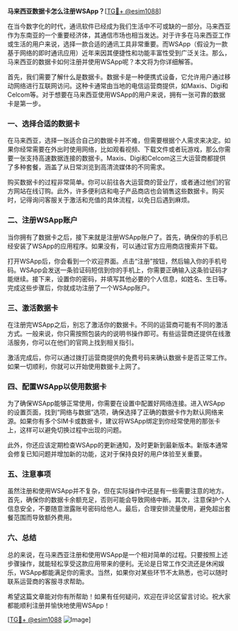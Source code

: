 **马来西亚数据卡怎么注册WSApp？**[[TG💪+ @esim1088](https://t.me/s/esim1088)]

在当今数字化的时代，通讯软件已经成为我们生活中不可或缺的一部分。马来西亚作为东南亚的一个重要经济体，其通信市场也相当发达。对于许多在马来西亚工作或生活的用户来说，选择一款合适的通讯工具非常重要。而WSApp（假设为一款基于网络的即时通讯应用）近年来因其便捷性和功能丰富性受到广泛关注。那么，马来西亚的数据卡如何注册并使用WSApp呢？本文将为你详细解答。

首先，我们需要了解什么是数据卡。数据卡是一种便携式设备，它允许用户通过移动网络进行互联网访问。这种卡通常由当地的电信运营商提供，如Maxis、Digi和Celcom等。对于想要在马来西亚使用WSApp的用户来说，拥有一张可靠的数据卡是第一步。

### **一、选择合适的数据卡**

在马来西亚，选择一张适合自己的数据卡并不难，但需要根据个人需求来决定。如果你经常需要在外出时使用网络，比如观看视频、下载文件或者玩游戏，那么你需要一张支持高速数据连接的数据卡。Maxis、Digi和Celcom这三大运营商都提供了多种套餐，涵盖了从日常浏览到高清流媒体的不同需求。

购买数据卡的过程非常简单。你可以前往各大运营商的营业厅，或者通过他们的官方网站在线订购。此外，许多便利店和电子产品商店也会销售这些数据卡。购买时，记得询问客服关于激活和充值的具体流程，以免日后遇到麻烦。

### **二、注册WSApp账户**

当你拥有了数据卡之后，接下来就是注册WSApp账户了。首先，确保你的手机已经安装了WSApp的应用程序。如果没有，可以通过官方应用商店搜索并下载。

打开WSApp后，你会看到一个欢迎界面。点击“注册”按钮，然后输入你的手机号码。WSApp会发送一条验证码短信到你的手机上，你需要正确输入这条验证码才能继续。接下来，设置你的密码，并填写其他必要的个人信息，如姓名、生日等。完成这些步骤后，你就成功注册了一个WSApp账户。

### **三、激活数据卡**

在注册完WSApp之后，别忘了激活你的数据卡。不同的运营商可能有不同的激活方式。一般来说，你只需按照包装内的说明书操作即可。有些运营商还提供在线激活服务，你可以在他们的官网上找到相关指引。

激活完成后，你可以通过拨打运营商提供的免费号码来确认数据卡是否正常工作。如果一切顺利，你就可以开始使用数据卡上网了。

### **四、配置WSApp以使用数据卡**

为了确保WSApp能够正常使用，你需要在设置中配置好网络连接。进入WSApp的设置页面，找到“网络与数据”选项，确保选择了正确的数据卡作为默认网络来源。如果你有多个SIM卡或数据卡，建议将WSApp绑定到你经常使用的那张卡上，这样可以避免切换过程中出现的问题。

此外，你还应该定期检查WSApp的更新通知，及时更新到最新版本。新版本通常会修复已知问题并增加新的功能，这对于保持良好的用户体验至关重要。

### **五、注意事项**

虽然注册和使用WSApp并不复杂，但在实际操作中还是有一些需要注意的地方。首先，确保你的数据卡余额充足，否则可能会导致网络中断。其次，注意保护个人信息安全，不要随意泄露账号密码给他人。最后，合理安排流量使用，避免超出套餐范围而导致额外费用。

### **六、总结**

总的来说，在马来西亚注册和使用WSApp是一个相对简单的过程。只要按照上述步骤操作，就能轻松享受这款应用带来的便利。无论是日常工作交流还是休闲娱乐，WSApp都能满足你的需求。当然，如果你对某些环节不太熟悉，也可以随时联系运营商的客服寻求帮助。

希望这篇文章能对你有所帮助！如果有任何疑问，欢迎在评论区留言讨论。祝大家都能顺利注册并愉快地使用WSApp！

[[TG💪+ @esim1088](https://t.me/s/esim1088) ![Image](https://i.postimg.cc/4NQfJmqS/Snipaste-2025-05-13-00-14-12.png)]